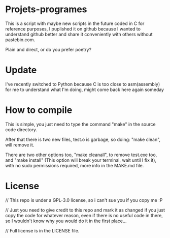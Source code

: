 # Projets-programes

This is a script with maybe new scripts in the future coded in C for reference purposes, I puplished it on github because
I wanted to understand github better and share it conveniently with others without pastebin.com.

Plain and direct, or do you prefer poetry?

# Update

I've recently switched to Python because C is too close to asm(assembly) for me to understand what I'm doing, might come back here again someday

# How to compile

This is simple, you just need to type the command "make" in the source code directory.

After that there is two new files, test.o is garbage, so doing: "make clean", will remove it.

There are two other options too, "make cleanall", to remove test.exe too,
and "make install" (This option will break your terminal, wait until I fix it), with no sudo permissions required, more info in the MAKE.md file.

# License

 // This repo is under a GPL-3.0 license, so i can't sue you if you copy me :P

 // Just you need to give credit to this repo and mark it as changed if you just copy the code for whatever reason, even if there is no useful code in there, so I wouldn't know why you would do it in the first place...
 
 // Full license is in the LICENSE file.
